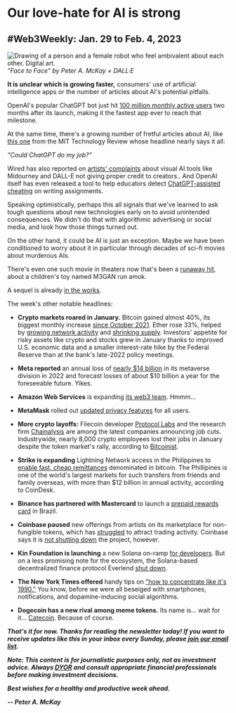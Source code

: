 # Our love-hate for AI is strong
## #Web3Weekly: Jan. 29 to Feb. 4, 2023

![Drawing of a person and a female robot who feel ambivalent about each other. Digital art.](https://w3w.news/img/illos/facetoface-final.jpg)
*"Face to Face" by Peter A. McKay × DALL·E*

**It is unclear which is growing faster,** consumers' use of artificial intelligence apps or the number of articles about AI's potential pitfalls.

OpenAI's popular ChatGPT bot just hit [100 million monthly active users](https://www.reuters.com/technology/chatgpt-sets-record-fastest-growing-user-base-analyst-note-2023-02-01/) two months after its launch, making it the fastest app ever to reach that milestone.

At the same time, there's a growing number of fretful articles about AI, like [this one](https://www.technologyreview.com/2023/01/31/1067436/could-chatgpt-do-my-job/) from the MIT Technology Review whose headline nearly says it all:

*"Could ChatGPT do my job?"*

Wired has also reported on [artists' complaints](https://www.wired.com/story/how-to-spot-generative-ai-art-according-to-artists/) about visual AI tools like Midourney and DALL-E not giving proper credit to creators.. And OpenAI itself has even released a tool to help educators detect [ChatGPT-assisted cheating](https://www.entrepreneur.com/business-news/openai-rolls-out-new-tool-to-combat-chatgpt-plagiarism/444096) on writing assignments.

Speaking optimistically, perhaps this all signals that we've learned to ask tough questions about new technologies early on to avoid unintended consequences. We didn't do that with algorithmic advertising or social media, and look how those things turned out.

On the other hand, it could be AI is just an exception. Maybe we have been conditioned to worry about it in particular through decades of sci-fi movies about murderous AIs.

There's even one such movie in theaters now that's been a [runaway hit](https://www.cinemablend.com/movies/box-office/avatar-the-way-of-water-tops-the-weekend-box-office-again-but-the-real-story-is-m3gan-blowing-past-predictions), about a children's toy named M3GAN run amok.

A sequel is already [in the works](https://www.rollingstone.com/tv-movies/tv-movie-news/m3gan-2-0-sequel-2025-1234663375/).

The week's other notable headlines:

- **Crypto markets roared in January.** Bitcoin gained almost 40%, its biggest monthly increase [since October 2021](https://finance.yahoo.com/news/weekly-market-wrap-bitcoin-breaches-132927384.html). Ether rose 33%, helped by [growing network activity](https://bitcoinist.com/ethereum-usage-skyrockets-eth-hits-two-month-high/) and [shrinking supply](https://www.theblock.co/post/207871/ether-supply-reaches-all-time-low-after-the-merge?utm_source=rss&utm_medium=rss). Investors' appetite for risky assets like crypto and stocks grew in January thanks to improved U.S. economic data and a smaller interest-rate hike by the Federal Reserve than at the bank's late-2022 policy meetings.

- **Meta reported** an annual loss of [nearly $14 billion](https://www.theblock.co/post/207779/metas-metaverse-losses-hit-4-3-billion-in-fourth-quarter-of-2022) in its metaverse division in 2022 and forecast losses of about $10 billion a year for the foreseeable future. Yikes.

- **Amazon Web Services** is expanding [its web3 team](https://www.coindesk.com/business/2023/02/02/amazon-web-services-hiring-to-pump-its-web3-clientele/). Hmmm...

- **MetaMask** rolled out [updated privacy features](https://www.theblock.co/post/208058/metamask-rolls-out-updates-to-privacy-settings-for-new-and-existing-users) for all users.

- **More crypto layoffs:** Filecoin developer [Protocol Labs](https://www.coindesk.com/business/2023/02/03/filecoin-parent-company-protocol-labs-cuts-21-of-staff/) and the research firm [Chainalysis](https://decrypt.co/120423/chainalysis-says-its-well-capitalized-latest-workforce-cut) are among the latest companies announcing job cuts. Industrywide, nearly 8,000 crypto employees lost their jobs in January despite the token market's rally, according to [Bitcoinist](https://bitcoinist.com/crypto-industry-cuts-jobs-despite-bitcoin-highs/).

- **Strike is expanding** Lightning Network access in the Philippines to [enable fast, cheap remittances](https://www.coindesk.com/tech/2023/01/31/strike-expands-lightning-powered-remittances-to-philippines/) denominated in bitcoin. The Phillipines is one of the world's largest markets for such transfers from friends and family overseas, with more than $12 billion in annual activity, according to CoinDesk.

- **Binance has partnered with Mastercard** to launch a [prepaid rewards card](https://decrypt.co/120212/binance-mastercard-launch-bitcoin-rewards-card-brazil) in Brazil.

- **Coinbase paused** new offerings from artists on its marketplace for non-fungible tokens, which has [struggled](https://fortune.com/crypto/2023/02/02/coinbase-halts-nft-artist-drops/) to attract trading activity. Coinbase says it is [not shutting down](https://twitter.com/Coinbase_NFT/status/1620863083198705665?s=20) the project, however.

- **Kin Foundation is launching** a new Solana on-ramp [for developers](https://www.theblock.co/post/207056/kin-foundation-debuts-solana-based-on-ramp-tool-for-app-developers?utm_source=rss&utm_medium=rss). But on a less promising note for the ecosystem, the Solana-based decentralized finance protocol Everlend [shut down](https://decrypt.co/120419/solana-based-defi-protocol-everlend-announces-shut-down).

- **The New York Times offered** handy tips on ["how to concentrate like it's 1990."](https://www.nytimes.com/2023/01/09/well/mind/concentration-focus-distraction.html) You know, before we were all beseiged with smartphones, notifications, and dopamine-inducing social algorithms.

- **Dogecoin has a new rival among meme tokens.** Its name is... wait for it... [Catecoin](https://finance.yahoo.com/news/catecoin-launching-rise-cats-play-210800749.html). Because of course.

_**That's it for now. Thanks for reading the newsletter today! If you want to receive updates like this in your inbox every Sunday, please [join our email list](https://w3w.news).**_

_**Note: This content is for journalistic purposes only, not as investment advice. Always [DYOR](https://www.urbandictionary.com/define.php?term=DYOR) and consult appropriate financial professionals before making investment decisions.**_

_**Best wishes for a healthy and productive week ahead.**_  

_**-- Peter A. McKay**_  
